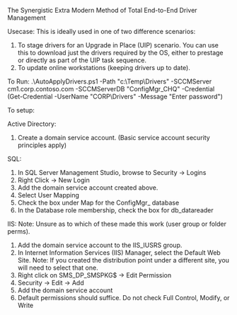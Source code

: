 The Synergistic Extra Modern Method of Total End-to-End Driver Management


Usecase:
This is ideally used in one of two difference scenarios:
1) To stage drivers for an Upgrade in Place (UIP) scenario.  You can use this to download just the drivers required by the OS, either to prestage or directly as part of the UIP task sequence.
2) To update online workstations (keeping drivers up to date).

To Run:
.\AutoApplyDrivers.ps1 -Path "c:\Temp\Drivers\" -SCCMServer cm1.corp.contoso.com -SCCMServerDB "ConfigMgr_CHQ" -Credential (Get-Credential -UserName "CORP\Drivers" -Message "Enter password")

To setup:

Active Directory:
1) Create a domain service account.
(Basic service account security principles apply)

SQL:
1) In SQL Server Management Studio, browse to Security -> Logins
2) Right Click -> New Login
3) Add the domain service account created above.
4) Select User Mapping
5) Check the box under Map for the ConfigMgr_ database
6) In the Database role membership, check the box for db_datareader

IIS:
Note: Unsure as to which of these made this work (user group or folder perms).
1) Add the domain service account to the IIS_IUSRS group.
2) In Internet Information Services (IIS) Manager, select the Default Web Site.
   Note: If you created the distribution point under a different site, you will need to select that one.
3) Right click on SMS_DP_SMSPKG$ -> Edit Permission
4) Security -> Edit -> Add
5) Add the domain service account
6) Default permissions should suffice.  Do not check Full Control, Modify, or Write